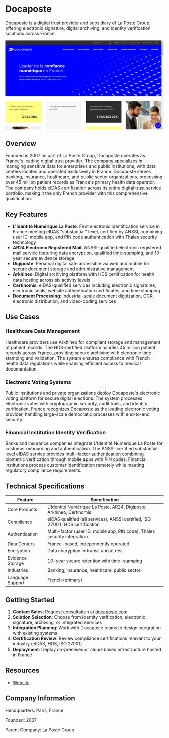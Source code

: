 
# Docaposte

Docaposte is a digital trust provider and subsidiary of La Poste Group, offering electronic signature, digital archiving, and identity verification solutions across France.

![Docaposte](./assets/docaposte.png)

## Overview

Founded in 2007 as part of La Poste Group, Docaposte operates as France's leading digital trust provider. The company specializes in managing sensitive data for enterprises and public institutions, with data centers located and operated exclusively in France. Docaposte serves banking, insurance, healthcare, and public sector organizations, processing over 45 million patient records as France's primary health data operator. The company holds eIDAS certification across its entire digital trust service portfolio, making it the only French provider with this comprehensive qualification.

## Key Features

- **L'Identité Numérique La Poste**: First electronic identification service in France meeting eIDAS "substantial" level, certified by ANSSI, combining user ID, mobile app, and PIN code authentication with Thales security technology
- **AR24 Electronic Registered Mail**: ANSSI-qualified electronic registered mail service featuring data encryption, qualified time-stamping, and 10-year secure evidence storage
- **Digiposte**: Personal digital safe accessible via web and mobile for secure document storage and administrative management
- **Arkhineo**: Digital archiving platform with HDS certification for health data hosting across six activity levels
- **Certinomis**: eIDAS-qualified services including electronic signatures, electronic seals, website authentication certificates, and time stamping
- **Document Processing**: Industrial-scale document digitization, [OCR](../../capabilities/ocr/index.md), electronic distribution, and video-coding services

## Use Cases

### Healthcare Data Management
Healthcare providers use Arkhineo for compliant storage and management of patient records. The HDS-certified platform handles 45 million patient records across France, providing secure archiving with electronic time-stamping and validation. The system ensures compliance with French health data regulations while enabling efficient access to medical documentation.

### Electronic Voting Systems
Public institutions and private organizations deploy Docaposte's electronic voting platform for secure digital elections. The system processes electronic votes with cryptographic security, audit trails, and identity verification. France recognizes Docaposte as the leading electronic voting provider, handling large-scale democratic processes with end-to-end security.

### Financial Institution Identity Verification
Banks and insurance companies integrate L'Identité Numérique La Poste for customer onboarding and authentication. The ANSSI-certified substantial-level eIDAS service provides multi-factor authentication combining biometric verification through mobile apps with PIN codes. Financial institutions process customer identification remotely while meeting regulatory compliance requirements.

## Technical Specifications

| Feature | Specification |
|---------|---------------|
| Core Products | L'Identité Numérique La Poste, AR24, Digiposte, Arkhineo, Certinomis |
| Compliance | eIDAS qualified (all services), ANSSI certified, ISO 27001, HDS certification |
| Authentication | Multi-factor (user ID, mobile app, PIN code), Thales security integration |
| Data Centers | France-based, independently operated |
| Encryption | Data encryption in transit and at rest |
| Evidence Storage | 10-year secure retention with time-stamping |
| Industries | Banking, insurance, healthcare, public sector |
| Language Support | French (primary) |

## Getting Started

1. **Contact Sales**: Request consultation at [docaposte.com](https://www.docaposte.com/en/)
2. **Solution Selection**: Choose from identity verification, electronic signature, archiving, or integrated services
3. **Integration Planning**: Work with Docaposte teams to design integration with existing systems
4. **Certification Review**: Review compliance certifications relevant to your industry (eIDAS, HDS, ISO 27001)
5. **Deployment**: Deploy on-premises or cloud-based infrastructure hosted in France

## Resources

- [Website](https://www.docaposte.com)

## Company Information

Headquarters: Paris, France

Founded: 2007

Parent Company: La Poste Group
